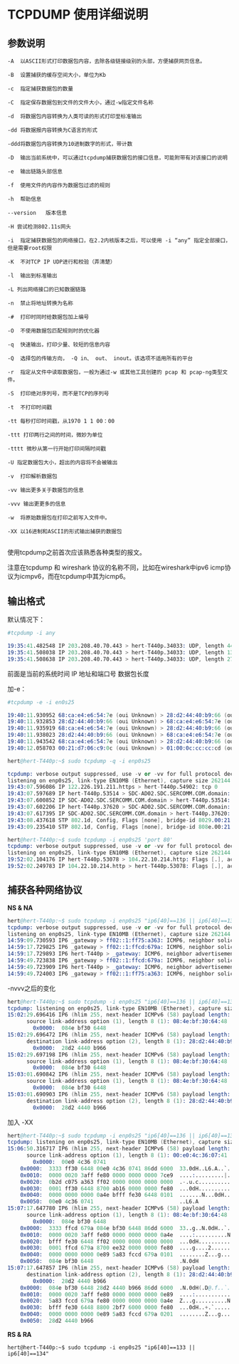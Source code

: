 # TCPDUMP 使用详细说明


## 参数说明

    -A  以ASCII形式打印数据包内容，去除各级链接级别的头部，方便捕获网页信息。
    
    -B  设置捕获的缓存空间大小，单位为Kb
    
    -c  指定捕获数据包的数量 

    -C  指定保存数据包到文件的文件大小，通过-w指定文件名称

    -d  将数据包内容转换为人类可读的形式打印至标准输出

    -dd 将数据报内容转换为C语言的形式

    -ddd将数据包内容转换为10进制数字的形式，带计数

    -D  输出当前系统中，可以通过tcpdump捕获数据包的接口信息，可能附带有对该接口的说明

    -e  输出链路头部信息

    -f  使用文件的内容作为数据包过滤的规则

    -h  帮助信息

    --version   版本信息
    
    -H 尝试检测802.11s网头

    -i  指定捕获数据包的网络接口，在2.2内核版本之后，可以使用 -i “any” 指定全部接口，但是需要root权限

    -K  不对TCP IP UDP进行和校验（弄清楚）

    -l  输出到标准输出

    -L 列出网络接口的已知数据链路

    -n  禁止将地址转换为名称

    -#  打印时同时给数据包加上编号

    -O  不使用数据包匹配规则时的优化器

    -q  快速输出，打印少量、较短的信息内容

    -Q  选择包的传输方向， -Q in、 out、 inout。该选项不适用所有的平台

    -r  指定从文件中读取数据包，一般为通过-w 或其他工具创建的 pcap 和 pcap-ng类型文件。

    -S  打印绝对序列号，而不是TCP的序列号

    -t  不打印时间戳

    -tt 每秒打印时间戳，从1970 1 1 00：00

    -ttt 打印两行之间的时间，微妙为单位

    -tttt 微秒从第一行开始打印间隔时间戳

    -U 指定数据包大小，超出的内容将不会被输出

    -v  打印解析数据包

    -vv 输出更多关于数据包的信息

    -vvv 输出更更多的信息

    -w  将原始数据包在打印之前写入文件中。

    -XX 以16进制和ASCII的形式输出捕获的数据包   


## 

使用tcpdump之前首次应该熟悉各种类型的报文。

注意在tcpdump 和 wireshark 协议的名称不同，比如在wireshark中ipv6 icmp协议为icmpv6，而在tcpdump中其为icmp6。


## 输出格式

默认情况下：
```s
#tcpdump -i any 

19:35:41.482548 IP 203.208.40.70.443 > hert-T440p.34033: UDP, length 44
19:35:41.508038 IP 203.208.40.70.443 > hert-T440p.34033: UDP, length 1350
19:35:41.508638 IP 203.208.40.70.443 > hert-T440p.34033: UDP, length 27
```
前面是当前的系统时间
IP
地址和端口号
数据包长度


加-e：
```s
#tcpdump -e -i en0s25

19:40:11.930952 68:ca:e4:e6:54:7e (oui Unknown) > 28:d2:44:40:b9:66 (oui Unknown), ethertype IPv4 (0x0800), length 88: SDC-AD02.SDC.SERCOMM.COM.domain > hert-T440p.55314: 46953 NXDomain 0/0/0 (46)
19:40:11.932853 28:d2:44:40:b9:66 (oui Unknown) > 68:ca:e4:e6:54:7e (oui Unknown), ethertype IPv4 (0x0800), length 87: hert-T440p.38396 > SDC-AD02.SDC.SERCOMM.COM.domain: 55160+ PTR? 206.142.21.172.in-addr.arpa. (45)
19:40:11.935919 68:ca:e4:e6:54:7e (oui Unknown) > 28:d2:44:40:b9:66 (oui Unknown), ethertype IPv4 (0x0800), length 87: SDC-AD02.SDC.SERCOMM.COM.domain > hert-T440p.38396: 55160 NXDomain 0/0/0 (45)
19:40:11.938023 28:d2:44:40:b9:66 (oui Unknown) > 68:ca:e4:e6:54:7e (oui Unknown), ethertype IPv4 (0x0800), length 86: hert-T440p.35926 > SDC-AD02.SDC.SERCOMM.COM.domain: 48192+ PTR? 21.142.21.172.in-addr.arpa. (44)
19:40:11.943542 68:ca:e4:e6:54:7e (oui Unknown) > 28:d2:44:40:b9:66 (oui Unknown), ethertype IPv4 (0x0800), length 86: SDC-AD02.SDC.SERCOMM.COM.domain > hert-T440p.35926: 48192 NXDomain 0/0/0 (44)
19:40:12.058703 00:21:d7:06:c9:0c (oui Unknown) > 01:00:0c:cc:cc:cd (oui Unknown), ethertype 802.1Q (0x8100), length 68: vlan 41, p 7, LLC, dsap SNAP (0xaa) Individual, ssap SNAP (0xaa) Command, ctrl 0x03: oui Cisco (0x00000c), pid PVST (0x010b), length 42: STP 802.1d, Config, Flags [none], bridge-id 8029.00:21:d7:06:c9:00.800c, length 42

```

```s
hert@hert-T440p:~$ sudo tcpdump -q -i enp0s25

tcpdump: verbose output suppressed, use -v or -vv for full protocol decode
listening on enp0s25, link-type EN10MB (Ethernet), capture size 262144 bytes
19:43:07.596086 IP 122.226.191.211.https > hert-T440p.54902: tcp 0
19:43:07.597689 IP hert-T440p.53514 > SDC-AD02.SDC.SERCOMM.COM.domain: UDP, length 44
19:43:07.600852 IP SDC-AD02.SDC.SERCOMM.COM.domain > hert-T440p.53514: UDP, length 44
19:43:07.602206 IP hert-T440p.37620 > SDC-AD02.SDC.SERCOMM.COM.domain: UDP, length 46
19:43:07.617395 IP SDC-AD02.SDC.SERCOMM.COM.domain > hert-T440p.37620: UDP, length 46
19:43:08.437618 STP 802.1d, Config, Flags [none], bridge-id 8029.00:21:d7:06:c9:00.800c, length 42
19:43:09.235410 STP 802.1d, Config, Flags [none], bridge-id 808e.00:21:d7:06:c9:00.800c, length 42
```

```s
hert@hert-T440p:~$ sudo tcpdump -i enp0s25 'port 80'
tcpdump: verbose output suppressed, use -v or -vv for full protocol decode
listening on enp0s25, link-type EN10MB (Ethernet), capture size 262144 bytes
19:52:02.104176 IP hert-T440p.53078 > 104.22.10.214.http: Flags [.], ack 2111015245, win 501, length 0
19:52:02.249783 IP 104.22.10.214.http > hert-T440p.53078: Flags [.], ack 1, win 66, length 0
```

## 捕获各种网络协议

**NS & NA**
```s
hert@hert-T440p:~$ sudo tcpdump -i enp0s25 "ip6[40]==136 || ip6[40]==135"
tcpdump: verbose output suppressed, use -v or -vv for full protocol decode
listening on enp0s25, link-type EN10MB (Ethernet), capture size 262144 bytes
14:59:09.730593 IP6 _gateway > ff02::1:ff75:a363: ICMP6, neighbor solicitation, who has fe80::7ce9:b2d:c075:a363, length 32
14:59:17.729825 IP6 _gateway > ff02::1:ffcd:679a: ICMP6, neighbor solicitation, who has hert-T440p, length 32
14:59:17.729893 IP6 hert-T440p > _gateway: ICMP6, neighbor advertisement, tgt is hert-T440p, length 32
14:59:49.723838 IP6 _gateway > ff02::1:ffcd:679a: ICMP6, neighbor solicitation, who has hert-T440p, length 32
14:59:49.723909 IP6 hert-T440p > _gateway: ICMP6, neighbor advertisement, tgt is hert-T440p, length 32
14:59:49.724003 IP6 _gateway > ff02::1:ff75:a363: ICMP6, neighbor solicitation, who has fe80::7ce9:b2d:c075:a363, length 32
```

-nvvv之后的变化

```s
hert@hert-T440p:~$ sudo tcpdump -i enp0s25 "ip6[40]==136 || ip6[40]==135" -nvvv
tcpdump: listening on enp0s25, link-type EN10MB (Ethernet), capture size 262144 bytes
15:02:29.696416 IP6 (hlim 255, next-header ICMPv6 (58) payload length: 32) fe80::a4e:bfff:fe30:6448 > ff02::1:ffcd:679a: [icmp6 sum ok] ICMP6, neighbor solicitation, length 32, who has fe80::e89:5a83:fccd:679a
	  source link-address option (1), length 8 (1): 08:4e:bf:30:64:48
	    0x0000:  084e bf30 6448
15:02:29.696472 IP6 (hlim 255, next-header ICMPv6 (58) payload length: 32) fe80::e89:5a83:fccd:679a > fe80::a4e:bfff:fe30:6448: [icmp6 sum ok] ICMP6, neighbor advertisement, length 32, tgt is fe80::e89:5a83:fccd:679a, Flags [solicited, override]
	  destination link-address option (2), length 8 (1): 28:d2:44:40:b9:66
	    0x0000:  28d2 4440 b966
15:02:29.697198 IP6 (hlim 255, next-header ICMPv6 (58) payload length: 32) fe80::a4e:bfff:fe30:6448 > ff02::1:ff75:a363: [icmp6 sum ok] ICMP6, neighbor solicitation, length 32, who has fe80::7ce9:b2d:c075:a363
	  source link-address option (1), length 8 (1): 08:4e:bf:30:64:48
	    0x0000:  084e bf30 6448
15:03:01.690842 IP6 (hlim 255, next-header ICMPv6 (58) payload length: 32) fe80::a4e:bfff:fe30:6448 > ff02::1:ffcd:679a: [icmp6 sum ok] ICMP6, neighbor solicitation, length 32, who has fe80::e89:5a83:fccd:679a
	  source link-address option (1), length 8 (1): 08:4e:bf:30:64:48
	    0x0000:  084e bf30 6448
15:03:01.690903 IP6 (hlim 255, next-header ICMPv6 (58) payload length: 32) fe80::e89:5a83:fccd:679a > fe80::a4e:bfff:fe30:6448: [icmp6 sum ok] ICMP6, neighbor advertisement, length 32, tgt is fe80::e89:5a83:fccd:679a, Flags [solicited, override]
	  destination link-address option (2), length 8 (1): 28:d2:44:40:b9:66
	    0x0000:  28d2 4440 b966
```

加入 -XX 

```s
hert@hert-T440p:~$ sudo tcpdump -i enp0s25 "ip6[40]==136 || ip6[40]==135" -XX -nvvv
tcpdump: listening on enp0s25, link-type EN10MB (Ethernet), capture size 262144 bytes
15:06:50.316717 IP6 (hlim 255, next-header ICMPv6 (58) payload length: 32) fe80::7ce9:b2d:c075:a363 > ff02::1:ff30:6448: [icmp6 sum ok] ICMP6, neighbor solicitation, length 32, who has fe80::a4e:bfff:fe30:6448
	  source link-address option (1), length 8 (1): 00:e0:4c:36:07:41
	    0x0000:  00e0 4c36 0741
	0x0000:  3333 ff30 6448 00e0 4c36 0741 86dd 6000  33.0dH..L6.A..`.
	0x0010:  0000 0020 3aff fe80 0000 0000 0000 7ce9  ....:.........|.
	0x0020:  0b2d c075 a363 ff02 0000 0000 0000 0000  .-.u.c..........
	0x0030:  0001 ff30 6448 8700 ab16 0000 0000 fe80  ...0dH..........
	0x0040:  0000 0000 0000 0a4e bfff fe30 6448 0101  .......N...0dH..
	0x0050:  00e0 4c36 0741                           ..L6.A
15:07:17.647780 IP6 (hlim 255, next-header ICMPv6 (58) payload length: 32) fe80::a4e:bfff:fe30:6448 > ff02::1:ffcd:679a: [icmp6 sum ok] ICMP6, neighbor solicitation, length 32, who has fe80::e89:5a83:fccd:679a
	  source link-address option (1), length 8 (1): 08:4e:bf:30:64:48
	    0x0000:  084e bf30 6448
	0x0000:  3333 ffcd 679a 084e bf30 6448 86dd 6000  33..g..N.0dH..`.
	0x0010:  0000 0020 3aff fe80 0000 0000 0000 0a4e  ....:..........N
	0x0020:  bfff fe30 6448 ff02 0000 0000 0000 0000  ...0dH..........
	0x0030:  0001 ffcd 679a 8700 ee32 0000 0000 fe80  ....g....2......
	0x0040:  0000 0000 0000 0e89 5a83 fccd 679a 0101  ........Z...g...
	0x0050:  084e bf30 6448                           .N.0dH
15:07:17.647857 IP6 (hlim 255, next-header ICMPv6 (58) payload length: 32) fe80::e89:5a83:fccd:679a > fe80::a4e:bfff:fe30:6448: [icmp6 sum ok] ICMP6, neighbor advertisement, length 32, tgt is fe80::e89:5a83:fccd:679a, Flags [solicited, override]
	  destination link-address option (2), length 8 (1): 28:d2:44:40:b9:66
	    0x0000:  28d2 4440 b966
	0x0000:  084e bf30 6448 28d2 4440 b966 86dd 6000  .N.0dH(.D@.f..`.
	0x0010:  0000 0020 3aff fe80 0000 0000 0000 0e89  ....:...........
	0x0020:  5a83 fccd 679a fe80 0000 0000 0000 0a4e  Z...g..........N
	0x0030:  bfff fe30 6448 8800 2bf7 6000 0000 fe80  ...0dH..+.`.....
	0x0040:  0000 0000 0000 0e89 5a83 fccd 679a 0201  ........Z...g...
	0x0050:  28d2 4440 b966 
```

**RS & RA**

`hert@hert-T440p:~$ sudo tcpdump -i enp0s25 "ip6[40]==133 || ip6[40]==134"`


